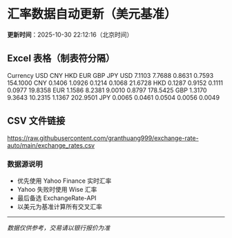 # 汇率数据自动更新（美元基准）

**更新时间**：2025-10-30 22:12:16（北京时间）

## Excel 表格（制表符分隔）

Currency	USD	CNY	HKD	EUR	GBP	JPY
USD		7.1103	7.7688	0.8631	0.7593	154.1000
CNY	0.1406		1.0926	0.1214	0.1068	21.6728
HKD	0.1287	0.9152		0.1111	0.0977	19.8358
EUR	1.1586	8.2381	9.0010		0.8797	178.5425
GBP	1.3170	9.3643	10.2315	1.1367		202.9501
JPY	0.0065	0.0461	0.0504	0.0056	0.0049	

## CSV 文件链接

https://raw.githubusercontent.com/granthuang999/exchange-rate-auto/main/exchange_rates.csv

### 数据源说明
- 优先使用 Yahoo Finance 实时汇率
- Yahoo 失败时使用 Wise 汇率
- 最后备选 ExchangeRate-API
- 以美元为基准计算所有交叉汇率

---
*数据仅供参考，交易请以银行报价为准*